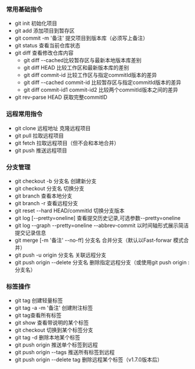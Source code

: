 ### 常用基础指令
- git init 初始化项目
- git add 添加项目到暂存区
- git commit -m '备注' 提交项目到版本库（必须写上备注）
- git status 查看当前仓库状态
- git diff 查看修改仓库内容
    - git diff --cached比较暂存区与最新本地版本库差别
    - git diff HEAD 比较工作区和最新版本库的差别
    - git diff commit-id 比较工作区与指定commitId版本的差异
    - git diff --cached commit-id 比较暂存区与指定commitId版本的差异
    - git diff commit-id1 commit-id2 比较两个commitId版本之间的差异
- git rev-parse HEAD 获取完整commitID

### 远程常用指令
- git clone 远程地址 克隆远程项目
- git pull 拉取远程项目
- git fetch 拉取远程项目（但不会和本地合并）
- git push 推送远程项目

### 分支管理
- git checkout -b 分支名 创建新分支
- git checkout 分支名 切换分支
- git branch 查看本地分支
- git branch -r 查看远程分支
- git reset --hard HEAD/commitId 切换分支版本
- git log [--pretty=oneline] 查看提交历史记录,可选参数--pretty=oneline
- git log --graph --pretty=oneline --abbrev-commit 以时间轴形式展示简洁提交记录信息
- git merge [-m '备注' --no-ff] 分支名 合并分支（默认以Fast-forwar 模式合并）
- git push -u origin 分支名 关联远程分支
- git push origin --delete 分支名 删除指定远程分支（或使用git push origin :分支名）



### 标签操作
- git tag <tagName>创建轻量标签
- git tag -a <tagName> -m '备注' 创建附注标签
- git tag查看所有标签
- git show <tagName> 查看带说明的某个标签
- git checkout <tagName> 切换到某个标签分支
- git tag -d <tagName> 删除本地某个标签
- git push origin <tagName> 推送单个标签到远程
- git push origin --tags 推送所有标签到远程
- git push origin --delete tag <tagName> 删除远程某个标签（v1.7.0版本后）